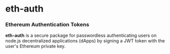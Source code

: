 # eth-auth
### Ethereum Authentication Tokens

**eth-auth** is a secure package for passwordless authenticating users on node.js decentralized applications (dApps) by signing a JWT token with the user's Ethereum private key.
